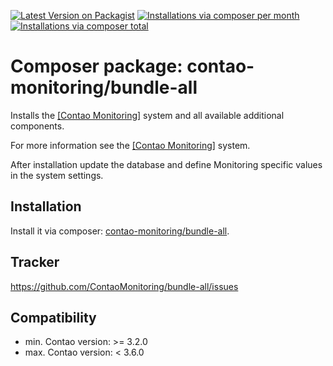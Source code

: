 [![Latest Version on Packagist](http://img.shields.io/packagist/v/contao-monitoring/bundle-all.svg?style=flat)](https://packagist.org/packages/contao-monitoring/bundle-all)
[![Installations via composer per month](http://img.shields.io/packagist/dm/contao-monitoring/bundle-all.svg?style=flat)](https://packagist.org/packages/contao-monitoring/bundle-all)
[![Installations via composer total](http://img.shields.io/packagist/dt/contao-monitoring/bundle-all.svg?style=flat)](https://packagist.org/packages/contao-monitoring/bundle-all)

Composer package: contao-monitoring/bundle-all
==============================================

Installs the [[Contao Monitoring]](https://github.com/ContaoMonitoring/monitoring) system and all available additional components.

For more information see the [[Contao Monitoring]](https://github.com/ContaoMonitoring/monitoring) system.

After installation update the database and define Monitoring specific values in the system settings.


Installation
------------

Install it via composer: [contao-monitoring/bundle-all](https://packagist.org/packages/contao-monitoring/bundle-all).


Tracker
-------

https://github.com/ContaoMonitoring/bundle-all/issues


Compatibility
-------------

- min. Contao version: >= 3.2.0
- max. Contao version: <  3.6.0